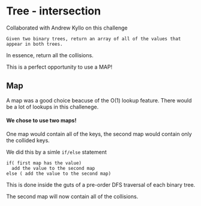 # Tree - intersection

Collaborated with Andrew Kyllo on this challenge


    Given two binary trees, return an array of all of the values that appear in both trees. 

In essence, return all the collisions. 

This is a perfect opportunity to use a MAP!

## Map

A map was a good choice beacuse of the O(1) lookup feature. There would be a lot of lookups in this challenege. 

#### We chose to use two maps! 

One map would contain all of the keys, the second map would contain only the collided keys. 

We did this by a simle `if/else` statement

```
if( first map has the value) 
  add the value to the second map
else ( add the value to the second map)

```
This is done inside the guts of a pre-order DFS traversal of each binary tree. 

The second map will now contain all of the collisions. 



